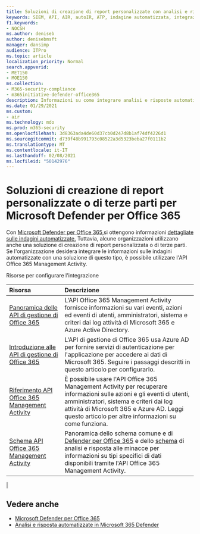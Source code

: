 ```yaml
---
title: Soluzioni di creazione di report personalizzate con analisi e risposta automatizzate
keywords: SIEM, API, AIR, autoIR, ATP, indagine automatizzata, integrazione, report personalizzato
f1.keywords:
- NOCSH
ms.author: deniseb
author: denisebmsft
manager: dansimp
audience: ITPro
ms.topic: article
localization_priority: Normal
search.appverid:
- MET150
- MOE150
ms.collection:
- M365-security-compliance
- m365initiative-defender-office365
description: Informazioni su come integrare analisi e risposte automatizzate con una soluzione di creazione di report personalizzata o di terze parti.
ms.date: 01/29/2021
ms.custom:
- air
ms.technology: mdo
ms.prod: m365-security
ms.openlocfilehash: 3d8363ada4de60d37cb0d247d8b1af74df4226d1
ms.sourcegitcommit: d739f48b991793c08522a3d5323beba27f0111b2
ms.translationtype: MT
ms.contentlocale: it-IT
ms.lasthandoff: 02/08/2021
ms.locfileid: "50142976"
---
```

# <a name="custom-or-third-party-reporting-solutions-for-microsoft-defender-for-office-365"></a>Soluzioni di creazione di report personalizzate o di terze parti per Microsoft Defender per Office 365

Con [Microsoft Defender per Office 365,](office-365-atp.md)si ottengono informazioni [dettagliate sulle indagini automatizzate.](air-view-investigation-results.md) Tuttavia, alcune organizzazioni utilizzano anche una soluzione di creazione di report personalizzata o di terze parti. Se l'organizzazione desidera [](office-365-air.md) integrare le informazioni sulle indagini automatizzate con una soluzione di questo tipo, è possibile utilizzare l'API Office 365 Management Activity.

Risorse per configurare l'integrazione

|Risorsa|Descrizione|
|:---|:---|
|[Panoramica delle API di gestione di Office 365](https://docs.microsoft.com/office/office-365-management-api/office-365-management-apis-overview)|L'API Office 365 Management Activity fornisce informazioni su vari eventi, azioni ed eventi di utenti, amministratori, sistema e criteri dai log attività di Microsoft 365 e Azure Active Directory.|
|[Introduzione alle API di gestione di Office 365](https://docs.microsoft.com/office/office-365-management-api/get-started-with-office-365-management-apis)|L'API di gestione di Office 365 usa Azure AD per fornire servizi di autenticazione per l'applicazione per accedere ai dati di Microsoft 365. Seguire i passaggi descritti in questo articolo per configurarlo.|
|[Riferimento API Office 365 Management Activity](https://docs.microsoft.com/office/office-365-management-api/office-365-management-activity-api-reference)|È possibile usare l'API Office 365 Management Activity per recuperare informazioni sulle azioni e gli eventi di utenti, amministratori, sistema e criteri dai log attività di Microsoft 365 e Azure AD. Leggi questo articolo per altre informazioni su come funziona.|
|[Schema API Office 365 Management Activity](https://docs.microsoft.com/office/office-365-management-api/office-365-management-activity-api-schema)|Panoramica dello schema comune e di [Defender per Office 365](https://docs.microsoft.com/office/office-365-management-api/office-365-management-activity-api-schema#office-365-advanced-threat-protection-and-threat-investigation-and-response-schema) e dello [schema](https://docs.microsoft.com/office/office-365-management-api/office-365-management-activity-api-schema#common-schema) di analisi e risposta alle minacce per informazioni su tipi specifici di dati disponibili tramite l'API Office 365 Management Activity.|
|

## <a name="see-also"></a>Vedere anche

- [Microsoft Defender per Office 365](office-365-atp.md)
- [Analisi e risposta automatizzate in Microsoft 365 Defender](https://docs.microsoft.com/microsoft-365/security/mtp/mtp-autoir)
